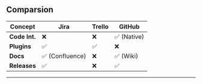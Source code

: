 ## Comparsion

| Concept       | Jira           | Trello | GitHub     |
|---------------|----------------|--------|------------|
| **Code Int.** | ❌              | ❌      | ✅ (Native) |
| **Plugins**   | ✅              | ✅      | ❌          |
| **Docs**      | ✅ (Confluence) | ❌      | ✅ (Wiki)   |
| **Releases**  | ✅              | ❌      | ✅          |

---

